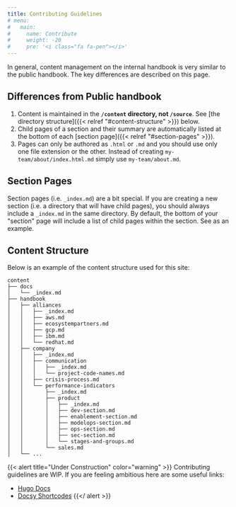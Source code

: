 ```yaml
---
title: Contributing Guidelines
# menu:
#   main:
#     name: Contribute
#     weight: -20
#     pre: '<i class="fa fa-pen"></i>'
---
```


In general, content management on the internal handbook is very similar to the public handbook. The key differences are described on this page.

## Differences from Public handbook

1. Content is maintained in the **`/content` directory, not `/source`**. See [the directory structure]({{< relref "#content-structure" >}}) below.
1. Child pages of a section and their summary are automatically listed at the bottom of each [section page]({{< relref "#section-pages" >}}).
1. Pages can only be authored as `.html` or `.md` and you should use only one file extension or the other. Instead of creating `my-team/about/index.html.md` simply use `my-team/about.md`.

## Section Pages

Section pages (i.e. `_index.md`) are a bit special. If you are creating a new section (i.e. a directory that will have child pages), you should always include a `_index.md` in the same directory. By default, the bottom of your "section" page will include a list of child pages within the section. See as an example.

## Content Structure

Below is an example of the content structure used for this site:

```plain
content
├── docs
│   └── _index.md
├── handbook
│   ├── alliances
│   │   ├── _index.md
│   │   ├── aws.md
│   │   ├── ecosystempartners.md
│   │   ├── gcp.md
│   │   ├── ibm.md
│   │   └── redhat.md
│   ├── company
│   │   ├── _index.md
│   │   ├── communication
│   │   │   ├── _index.md
│   │   │   └── project-code-names.md
│   │   ├── crisis-process.md
│   │   └── performance-indicators
│   │       ├── _index.md
│   │       ├── product
│   │       │   ├── _index.md
│   │       │   ├── dev-section.md
│   │       │   ├── enablement-section.md
│   │       │   ├── modelops-section.md
│   │       │   ├── ops-section.md
│   │       │   ├── sec-section.md
│   │       │   └── stages-and-groups.md
│   │       └── sales.md
│   └── ...
```

{{< alert title="Under Construction" color="warning" >}}
Contributing guidelines are WIP. If you are feeling ambitious here are some useful links:

- [Hugo Docs](https://gohugo.io/documentation/)
- [Docsy Shortcodes](https://www.docsy.dev/docs/adding-content/shortcodes/)
{{</ alert >}}
